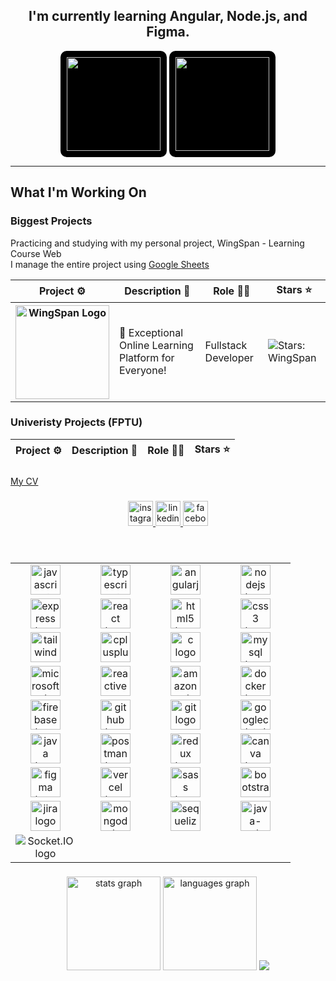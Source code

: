 <div align="center"> 
  <h2>I'm currently learning Angular, Node.js, and Figma.</h2>
  <img height="150" width="150" src="https://firebasestorage.googleapis.com/v0/b/ongbutdicode.appspot.com/o/README%2Fangulargif.gif?alt=media&token=c1df93a1-3f28-4760-b52e-8c0053e77ea4" style="background-color: black; padding: 10px;border-radius: 10px;" />
  <img height="150" width="150" src="https://firebasestorage.googleapis.com/v0/b/ongbutdicode.appspot.com/o/README%2FREADME.gif?alt=media&token=0435bc8f-e340-4772-b69e-9f0c4dc85391" style="background-color: black; padding: 10px;border-radius: 10px;" />
  </br>
  
  
</div>

---

## What I'm Working On

### Biggest Projects
Practicing and studying with my personal project, WingSpan - Learning Course Web
</br>
I manage the entire project using <a href="https://docs.google.com/spreadsheets/d/16Ou5YP1AylC9l_a9nYZe-RClGeGiFeZP55UQpVGeiF0/edit#gid=0">Google Sheets</a>
<!-- markdownlint-disable sentences-per-line -->
<table width="100%">
	<thead>
		<th span="col">Project ⚙️</th>
		<th span="col">Description 📝</th>
		<th span="col">Role 🧑‍🏭</th>
		<th span="col">Stars ⭐</th>
	</thead>
	<tbody>
		<tr>
			<th span="row">
				<a href="https://wingspan-dev-course.vercel.app">
					<img alt="WingSpan Logo" width="150" src="https://firebasestorage.googleapis.com/v0/b/ongbutdicode.appspot.com/o/Logo%2FFooter%20(1).svg?alt=media&token=79d7c3e1-51e1-4896-b76d-82a0a7cbc276">
				</a>
			</th>
			<td>🚀 Exceptional Online Learning Platform for Everyone!</td>
			<td>Fullstack Developer</td>
			<td><img alt="Stars: WingSpan" src="https://img.shields.io/github/stars/datntse150392/FrontEnd_WingSpan" /></td>
		</tr>
	</tbody>
</table>

###

### Univeristy Projects (FPTU)
<!-- markdownlint-disable sentences-per-line -->
<table width="100%">
	<thead>
		<th span="col">Project ⚙️</th>
		<th span="col">Description 📝</th>
		<th span="col">Role 🧑‍🏭</th>
		<th span="col">Stars ⭐</th>
	</thead>
	<tbody>
	</tbody>
</table>

###


<a href="https://www.topcv.vn/xem-cv/DAtSBQFRVwJVUAlSWFIGBgQBUwkAVQIHV1UGAAc097">My CV</a>

###


<div align="center">
  <a href="https://www.instagram.com/marc.ng0205/">
    <img src="https://img.shields.io/static/v1?message=Instagram&logo=instagram&label=&color=E4405F&logoColor=white&labelColor=&style=for-the-badge" height="40" alt="instagram logo"  />
  </a>
  <a href="https://www.linkedin.com/in/nguyen-thanh-dat-a185492a4/">
    <img src="https://img.shields.io/static/v1?message=LinkedIn&logo=linkedin&label=&color=0077B5&logoColor=white&labelColor=&style=for-the-badge" height="40" alt="linkedin logo"  />
  </a>
  <a href="https://www.facebook.com/ngdat2001/">
     <img src="https://img.shields.io/static/v1?message=Facebook&logo=facebook&label=&color=1877F2&logoColor=white&labelColor=&style=for-the-badge" height="40" alt="facebook logo"  />
  </a>
</div>

###

<br clear="both">


<table align="center">
    <tr>
      <td align="center" width="96">
          <img src="https://skillicons.dev/icons?i=js" height="48" alt="javascript logo"  />
      </td>
      <td align="center" width="96">
          <img src="https://skillicons.dev/icons?i=ts" height="48" alt="typescript logo"  />
      </td>
      <td align="center" width="96">
          <img src="https://skillicons.dev/icons?i=angular" height="48" alt="angularjs logo"  />
      </td>
      <td align="center" width="96">
          <img src="https://skillicons.dev/icons?i=nodejs" height="48" alt="nodejs logo"  />
      </td>
    </tr>
    <tr>
      <td align="center" width="96">
          <img src="https://skillicons.dev/icons?i=express" height="48" alt="express logo"  />
      </td>
      <td align="center" width="96">
         <img src="https://skillicons.dev/icons?i=react" height="48" alt="react logo"  />
      </td>
      <td align="center" width="96">
          <img src="https://skillicons.dev/icons?i=html" height="48" alt="html5 logo"  />
      </td>
     <td align="center" width="96">
          <img src="https://skillicons.dev/icons?i=css" height="48" alt="css3 logo"  />
      </td>
    </tr>
    <tr>
       <td align="center" width="96">
         <img src="https://skillicons.dev/icons?i=tailwind" height="48" alt="tailwindcss logo"  />
      </td>
      <td align="center" width="96">
          <img src="https://skillicons.dev/icons?i=cpp" height="48" alt="cplusplus logo"  />
      </td>
       <td align="center" width="96">
          <img src="https://skillicons.dev/icons?i=c" height="48" alt="c logo"  />
      </td>
       <td align="center" width="96">
          <img src="https://skillicons.dev/icons?i=mysql" height="48" alt="mysql logo"  />
      </td>
    </tr>
    <tr>
       <td align="center" width="96">
          <img src="https://cdn.simpleicons.org/microsoftsqlserver/CC2927" height="48" alt="microsoftsqlserver logo"  />
      </td>
      <td align="center" width="96">
          <img src="https://skillicons.dev/icons?i=reactivex" height="48" alt="reactivex logo"  />
      </td>
      <td align="center" width="96">
          <img src="https://skillicons.dev/icons?i=aws" height="48" alt="amazonwebservices logo"  />
      </td>
      <td align="center" width="96">
          <img src="https://skillicons.dev/icons?i=docker" height="48" alt="docker logo"  />
      </td>
    </tr>
  <tr>
       <td align="center" width="96">
          <img src="https://skillicons.dev/icons?i=firebase" height="48" alt="firebase logo"  />
      </td>
      <td align="center" width="96">
          <img src="https://skillicons.dev/icons?i=github" height="48" alt="github logo"  />
      </td>
      <td align="center" width="96">
           <img src="https://skillicons.dev/icons?i=git" height="48" alt="git logo"  />
      </td>
      <td align="center" width="96">
          <img src="https://skillicons.dev/icons?i=gcp" height="48" alt="googlecloud logo"  />
      </td>
    </tr>
    <tr>
       <td align="center" width="96">
          <img src="https://skillicons.dev/icons?i=java" height="48" alt="java logo"  />
      </td>
      <td align="center" width="96">
          <img src="https://skillicons.dev/icons?i=postman" height="48" alt="postman logo"  />
      </td>
      <td align="center" width="96">
            <img src="https://skillicons.dev/icons?i=redux" height="48" alt="redux logo"  />
      </td>
      <td align="center" width="96">
          <img src="https://cdn.simpleicons.org/canva/00C4CC" height="48" alt="canva logo"  />
      </td>
    </tr>
   <tr>
       <td align="center" width="96">
          <img src="https://skillicons.dev/icons?i=figma" height="48" alt="figma logo"  />
      </td>
      <td align="center" width="96">
          <img src="https://skillicons.dev/icons?i=vercel" height="48" alt="vercel logo"  />
      </td>
      <td align="center" width="96">
            <img src="https://cdn.jsdelivr.net/gh/devicons/devicon/icons/sass/sass-original.svg" height="48" alt="sass logo"  />
      </td>
      <td align="center" width="96">
         <img src="https://cdn.jsdelivr.net/gh/devicons/devicon/icons/bootstrap/bootstrap-original.svg" height="48" alt="bootstrap logo"  />
      </td>
    </tr>
  <tr>
       <td align="center" width="96">
          <img src="https://cdn.jsdelivr.net/gh/devicons/devicon/icons/jira/jira-original.svg" height="48" alt="jira logo"  />
      </td>
      <td align="center" width="96">
          <img src="https://cdn.jsdelivr.net/gh/devicons/devicon/icons/mongodb/mongodb-original.svg" height="48" alt="mongodb logo"  />
      </td>
      <td align="center" width="96">
            <img src="https://cdn.jsdelivr.net/gh/devicons/devicon/icons/sequelize/sequelize-original.svg" height="48" alt="sequelize logo"  />
      </td>
     <td align="center" width="96">
            <img width="48" height="48" src="https://img.icons8.com/color/48/java-web-token.png" alt="java-web-token"/>
      </td>
    </tr>
    <tr>
       <td align="center" width="96">
         <img src="https://upload.wikimedia.org/wikipedia/commons/thumb/9/96/Socket-io.svg/1200px-Socket-io.svg.png" alt="Socket.IO logo" class="themedImage_ToTc themedImage--dark_i4oU logo__izH">
      </td>
    </tr>
</table>

<div align="center">
 
  
</div>

###

<div align="center">
  <img src="https://github-readme-stats.vercel.app/api?username=datntse150392&hide_title=false&hide_rank=false&show_icons=true&include_all_commits=true&count_private=true&disable_animations=false&theme=dracula&locale=en&hide_border=false" height="150" alt="stats graph"  />
  <img src="https://github-readme-stats.vercel.app/api/top-langs?username=datntse150392&locale=en&hide_title=false&layout=compact&card_width=320&langs_count=5&theme=dracula&hide_border=false" height="150" alt="languages graph"  />
  <img src="https://github-readme-streak-stats.herokuapp.com/?user=datntse150392&theme=tokyonight&hide_border=false" /><br/>
</div>

###
